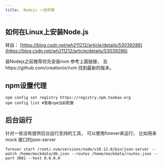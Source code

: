 ```yaml
---
title:  Nodejs 一些积累
...
```


## 如何在Linux上安装Node.js
转自： [https://blog.csdn.net/wh211212/article/details/53039286](https://blog.csdn.net/wh211212/article/details/53039286)

装Nodejs之前推荐优先安装nvm
参考上面链接， 去https://github.com/creationix/nvm 找到最新的版本。



## npm设置代理
```
npm config set registry https://registry.npm.taobao.org
npm config list #查看npm当前配置
```

## 后台运行
针对一些没有提供后台运行支持的工具， 可以使用forever来运行， 比如用来mock 接口的json-server
```
forever start /root/.nvm/versions/node/v10.12.0/bin/json-server --watch /home/mockdata/db.json --routes /home/mockdata/routes.json --port 3001 --host 0.0.0.0
```